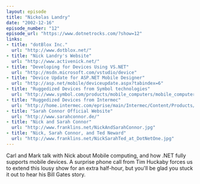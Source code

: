```yaml
---
layout: episode
title: "Nickolas Landry"
date: "2002-12-16"
episode_number: "12"
episode_url: "https://www.dotnetrocks.com/?show=12"
links:
- title: "dotBlox Inc."
  url: "http://www.dotblox.net/"
- title: "Nick Landry's Website"
  url: "http://www.activenick.net/"
- title: "Developing for Devices Using VS.NET"
  url: "http://msdn.microsoft.com/vstudio/device"
- title: "Device Update for ASP.NET Mobile Designer"
  url: "http://asp.net/mobile/deviceupdate.aspx?tabindex=6"
- title: "Ruggedized Devices from Symbol technologies"
  url: "http://www.symbol.com/products/mobile_computers/mobile_computers.html"
- title: "Ruggedized Devices from Intermec"
  url: "http://home.intermec.com/eprise/main/Intermec/Content/Products/Products_ShowDetail?section=Products&amp;Product=CMPTR700COLOR&amp;Category=CMPTR&amp;Family=CMPTR2"
- title: "Sarah Connor Official Website"
  url: "http://www.sarahconnor.de/"
- title: "Nick and Sarah Connor"
  url: "http://www.franklins.net/NickAndSarahConnor.jpg"
- title: "Nick, Sarah Connor, and Ted Neward"
  url: "http://www.franklins.net/NickSarahTed_at_DotNetOne.jpg"
---
```


Carl and Mark talk with Nick about Mobile computing, and how .NET fully supports mobile devices. A surprise phone call from Tim Huckaby forces us to extend this lousy show for an extra half-hour, but you'll be glad you stuck it out to hear his Bill Gates story.
